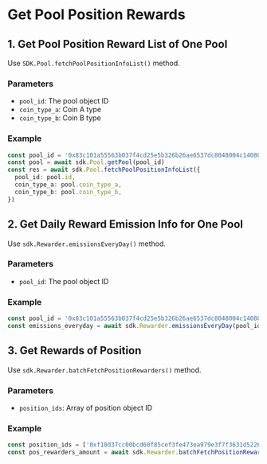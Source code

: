# Get Pool Position Rewards

## 1. Get Pool Position Reward List of One Pool

Use `SDK.Pool.fetchPoolPositionInfoList()` method.

### Parameters

- `pool_id`: The pool object ID
- `coin_type_a`: Coin A type
- `coin_type_b`: Coin B type

### Example

```typescript
const pool_id = '0x83c101a55563b037f4cd25e5b326b26ae6537dc8048004c1408079f7578dd160'
const pool = await sdk.Pool.getPool(pool_id)
const res = await sdk.Pool.fetchPoolPositionInfoList({
  pool_id: pool.id,
  coin_type_a: pool.coin_type_a,
  coin_type_b: pool.coin_type_b,
})
```

## 2. Get Daily Reward Emission Info for One Pool

Use `sdk.Rewarder.emissionsEveryDay()` method.

### Parameters

- `pool_id`: The pool object ID

### Example

```typescript
const pool_id = '0x83c101a55563b037f4cd25e5b326b26ae6537dc8048004c1408079f7578dd160'
const emissions_everyday = await sdk.Rewarder.emissionsEveryDay(pool_id)
```

## 3. Get Rewards of Position

Use `sdk.Rewarder.batchFetchPositionRewarders()` method.

### Parameters

- `position_ids`: Array of position object ID

### Example

```typescript
const position_ids = ['0xf10d37cc00bcd60f85cef3fe473ea979e3f7f3631d522618e80c876b349e56bc']
const pos_rewarders_amount = await sdk.Rewarder.batchFetchPositionRewarders(position_ids)
```
